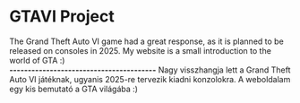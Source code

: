 # GTAVI Project
The Grand Theft Auto VI game had a great response, as it is planned to be released on consoles in 2025.
My website is a small introduction to the world of GTA :)<br>
**----------------------------------------**
Nagy visszhangja lett a Grand Theft Auto VI játéknak, ugyanis 2025-re tervezik kiadni konzolokra. 
A weboldalam egy kis bemutató a GTA világába :)
